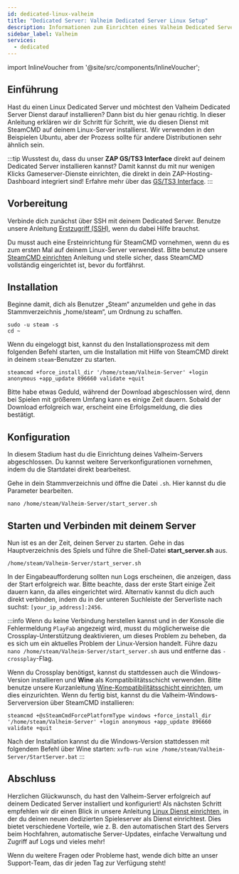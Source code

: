 ```yaml
---
id: dedicated-linux-valheim
title: "Dedicated Server: Valheim Dedicated Server Linux Setup"
description: Informationen zum Einrichten eines Valheim Dedicated Servers auf einem Linux Dedicated Server von ZAP-Hosting - ZAP-Hosting.com Dokumentation
sidebar_label: Valheim
services:
  - dedicated
---
```


import InlineVoucher from '@site/src/components/InlineVoucher';

## Einführung

Hast du einen Linux Dedicated Server und möchtest den Valheim Dedicated Server Dienst darauf installieren? Dann bist du hier genau richtig. In dieser Anleitung erklären wir dir Schritt für Schritt, wie du diesen Dienst mit SteamCMD auf deinem Linux-Server installierst. Wir verwenden in den Beispielen Ubuntu, aber der Prozess sollte für andere Distributionen sehr ähnlich sein.

:::tip
Wusstest du, dass du unser **ZAP GS/TS3 Interface** direkt auf deinem Dedicated Server installieren kannst? Damit kannst du mit nur wenigen Klicks Gameserver-Dienste einrichten, die direkt in dein ZAP-Hosting-Dashboard integriert sind! Erfahre mehr über das [GS/TS3 Interface](dedicated-linux-gs-interface.md).
:::

<InlineVoucher />

## Vorbereitung

Verbinde dich zunächst über SSH mit deinem Dedicated Server. Benutze unsere Anleitung [Erstzugriff (SSH)](vserver-linux-ssh.md), wenn du dabei Hilfe brauchst.

Du musst auch eine Ersteinrichtung für SteamCMD vornehmen, wenn du es zum ersten Mal auf deinem Linux-Server verwendest. Bitte benutze unsere [SteamCMD einrichten](dedicated-linux-steamcmd.md) Anleitung und stelle sicher, dass SteamCMD vollständig eingerichtet ist, bevor du fortfährst.

## Installation

Beginne damit, dich als Benutzer „Steam“ anzumelden und gehe in das Stammverzeichnis „home/steam“, um Ordnung zu schaffen.
```
sudo -u steam -s
cd ~
```

Wenn du eingeloggt bist, kannst du den Installationsprozess mit dem folgenden Befehl starten, um die Installation mit Hilfe von SteamCMD direkt in deinem `steam`-Benutzer zu starten.
```
steamcmd +force_install_dir '/home/steam/Valheim-Server' +login anonymous +app_update 896660 validate +quit
```

Bitte habe etwas Geduld, während der Download abgeschlossen wird, denn bei Spielen mit größerem Umfang kann es einige Zeit dauern. Sobald der Download erfolgreich war, erscheint eine Erfolgsmeldung, die dies bestätigt.

## Konfiguration

In diesem Stadium hast du die Einrichtung deines Valheim-Servers abgeschlossen. Du kannst weitere Serverkonfigurationen vornehmen, indem du die Startdatei direkt bearbeitest.

Gehe in dein Stammverzeichnis und öffne die Datei `.sh`. Hier kannst du die Parameter bearbeiten.
```
nano /home/steam/Valheim-Server/start_server.sh
```

## Starten und Verbinden mit deinem Server

Nun ist es an der Zeit, deinen Server zu starten. Gehe in das Hauptverzeichnis des Spiels und führe die Shell-Datei **start_server.sh** aus.
```
/home/steam/Valheim-Server/start_server.sh
```

In der Eingabeaufforderung sollten nun Logs erscheinen, die anzeigen, dass der Start erfolgreich war. Bitte beachte, dass der erste Start einige Zeit dauern kann, da alles eingerichtet wird. Alternativ kannst du dich auch direkt verbinden, indem du in der unteren Suchleiste der Serverliste nach suchst: `[your_ip_address]:2456`.

:::info
Wenn du keine Verbindung herstellen kannst und in der Konsole die Fehlermeldung `PlayFab` angezeigt wird, musst du möglicherweise die Crossplay-Unterstützung deaktivieren, um dieses Problem zu beheben, da es sich um ein aktuelles Problem der Linux-Version handelt. Führe dazu `nano /home/steam/Valheim-Server/start_server.sh` aus und entferne das `-crossplay`-Flag.

Wenn du Crossplay benötigst, kannst du stattdessen auch die Windows-Version installieren und **Wine** als Kompatibilitätsschicht verwenden. Bitte benutze unsere Kurzanleitung [Wine-Kompatibilitätsschicht einrichten](dedicated-linux-wine.md), um dies einzurichten. Wenn du fertig bist, kannst du die Valheim-Windows-Serverversion über SteamCMD installieren:
```
steamcmd +@sSteamCmdForcePlatformType windows +force_install_dir '/home/steam/Valheim-Server' +login anonymous +app_update 896660 validate +quit
```

Nach der Installation kannst du die Windows-Version stattdessen mit folgendem Befehl über Wine starten: `xvfb-run wine /home/steam/Valheim-Server/StartServer.bat`
:::

## Abschluss

Herzlichen Glückwunsch, du hast den Valheim-Server erfolgreich auf deinem Dedicated Server installiert und konfiguriert! Als nächsten Schritt empfehlen wir dir einen Blick in unsere Anleitung [Linux Dienst einrichten](dedicated-linux-create-gameservice.md), in der du deinen neuen dedizierten Spieleserver als Dienst einrichtest. Dies bietet verschiedene Vorteile, wie z. B. den automatischen Start des Servers beim Hochfahren, automatische Server-Updates, einfache Verwaltung und Zugriff auf Logs und vieles mehr!

Wenn du weitere Fragen oder Probleme hast, wende dich bitte an unser Support-Team, das dir jeden Tag zur Verfügung steht!